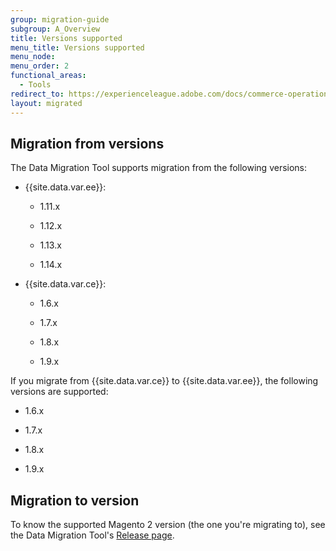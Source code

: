 ```yaml
---
group: migration-guide
subgroup: A_Overview
title: Versions supported
menu_title: Versions supported
menu_node:
menu_order: 2
functional_areas:
  - Tools
redirect_to: https://experienceleague.adobe.com/docs/commerce-operations/tools/data-migration/supported-versions.html
layout: migrated
---
```


## Migration from versions

The Data Migration Tool supports migration from the following versions:

*  {{site.data.var.ee}}:

   *  1.11.x

   *  1.12.x

   *  1.13.x

   *  1.14.x

*  {{site.data.var.ce}}:

   *  1.6.x

   *  1.7.x

   *  1.8.x

   *  1.9.x

If you migrate from {{site.data.var.ce}} to {{site.data.var.ee}}, the following versions are supported:

*  1.6.x

*  1.7.x

*  1.8.x

*  1.9.x

## Migration to version

To know the supported Magento 2 version (the one you're migrating to), see the Data Migration Tool's [Release page](https://github.com/magento/data-migration-tool/releases).
